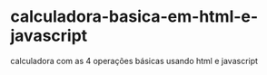 # calculadora-basica-em-html-e-javascript
calculadora com as 4 operações básicas usando html e javascript
